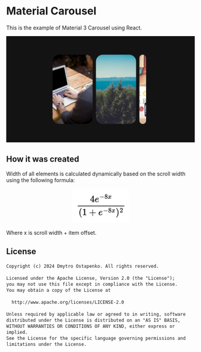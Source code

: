 # Material Carousel

This is the example of Material 3 Carousel using React.

![Screenshot.png](Screenshot.png)

## How it was created

Width of all elements is calculated dynamically based on the scroll width using the following formula:

<div style="text-align:center"><img src="DynamicWidth.png" /></div>

Where x is scroll width + item offset.

## License

```
Copyright (c) 2024 Dmytro Ostapenko. All rights reserved.

Licensed under the Apache License, Version 2.0 (the "License");
you may not use this file except in compliance with the License.
You may obtain a copy of the License at

  http://www.apache.org/licenses/LICENSE-2.0

Unless required by applicable law or agreed to in writing, software
distributed under the License is distributed on an "AS IS" BASIS,
WITHOUT WARRANTIES OR CONDITIONS OF ANY KIND, either express or implied.
See the License for the specific language governing permissions and
limitations under the License.

```